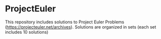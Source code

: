 # ProjectEuler
This repository includes solutions to Project Euler Problems (https://projecteuler.net/archives). Solutions are organized in sets (each set includes 10 solutions)
